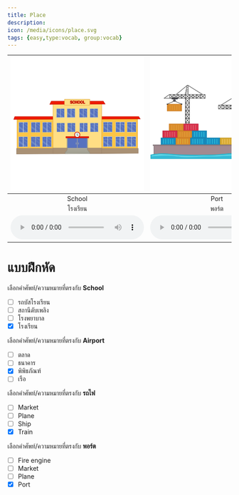 ```yaml
---
title: Place
description: 
icon: /media/icons/place.svg
tags: {easy,type:vocab, group:vocab}
---
```


<div class="carrousel">


|![](/media/img/place/school.svg)|![](/media/img/place/port.svg)|![](/media/img/place/market.svg)|![](/media/img/place/police&#x20;car.svg)|![](/media/img/place/museum.svg)|![](/media/img/place/airport.svg)|![](/media/img/place/ship.svg)|![](/media/img/place/atm.svg)|![](/media/img/place/ambulance.svg)|![](/media/img/place/mailbox.svg)|![](/media/img/place/plane.svg)|![](/media/img/place/fire&#x20;engine.svg)|![](/media/img/place/police&#x20;station.svg)|![](/media/img/place/train&#x20;station.svg)|![](/media/img/place/fire&#x20;station.svg)|![](/media/img/place/post&#x20;office.svg)|![](/media/img/place/runway.svg)|![](/media/img/place/trainway.svg)|![](/media/img/place/train.svg)|![](/media/img/place/hospital.svg)|![](/media/img/place/bank.svg)|![](/media/img/place/school&#x20;bus.svg)|
| :----: | :----: | :----: | :----: | :----: | :----: | :----: | :----: | :----: | :----: | :----: | :----: | :----: | :----: | :----: | :----: | :----: | :----: | :----: | :----: | :----: | :----: |
|School|Port|Market|Police&#x20;car|Museum|Airport|Ship|Atm|Ambulance|Mailbox|Plane|Fire&#x20;engine|Police&#x20;station|Train&#x20;station|Fire&#x20;station|Post&#x20;office|Runway|Trainway|Train|Hospital|Bank|School&#x20;bus|
|โรงเรียน|พอร์ต|ตลาด|รถตํารวจ|พิพิธภัณฑ์|สนามบิน|เรือ|เอทีเอ็ม|รถพยาบาล|กล่องจดหมาย|ระนาบ|เครื่องยนต์ไฟ|สถานีตํารวจ|สถานีรถไฟ|สถานีดับเพลิง|โพสต์ออฟฟิศ|รันเวย์|Name=สมุดที่อยู่ - KName|รถไฟ|โรงพยาบาล|ธนาคาร|รถบัสโรงเรียน|
|![](/media/audio/school.mp3)|![](/media/audio/port.mp3)|![](/media/audio/market.mp3)|![](/media/audio/police&#x20;car.mp3)|![](/media/audio/museum.mp3)|![](/media/audio/airport.mp3)|![](/media/audio/ship.mp3)|![](/media/audio/atm.mp3)|![](/media/audio/ambulance.mp3)|![](/media/audio/mailbox.mp3)|![](/media/audio/plane.mp3)|![](/media/audio/fire&#x20;engine.mp3)|![](/media/audio/police&#x20;station.mp3)|![](/media/audio/train&#x20;station.mp3)|![](/media/audio/fire&#x20;station.mp3)|![](/media/audio/post&#x20;office.mp3)|![](/media/audio/runway.mp3)|![](/media/audio/trainway.mp3)|![](/media/audio/train.mp3)|![](/media/audio/hospital.mp3)|![](/media/audio/bank.mp3)|![](/media/audio/school&#x20;bus.mp3)|

</div>



# แบบฝึกหัด


 เลือกคำศัพท์/ความหมายที่ตรงกับ **School**
 - [ ] รถบัสโรงเรียน
 - [ ] สถานีดับเพลิง
 - [ ] โรงพยาบาล
 - [x] โรงเรียน

 เลือกคำศัพท์/ความหมายที่ตรงกับ **Airport**
 - [ ] ตลาด
 - [ ] ธนาคาร
 - [x] พิพิธภัณฑ์
 - [ ] เรือ

 เลือกคำศัพท์/ความหมายที่ตรงกับ **รถไฟ**
 - [ ] Market
 - [ ] Plane
 - [ ] Ship
 - [x] Train

 เลือกคำศัพท์/ความหมายที่ตรงกับ **พอร์ต**
 - [ ] Fire&#x20;engine
 - [ ] Market
 - [ ] Plane
 - [x] Port
